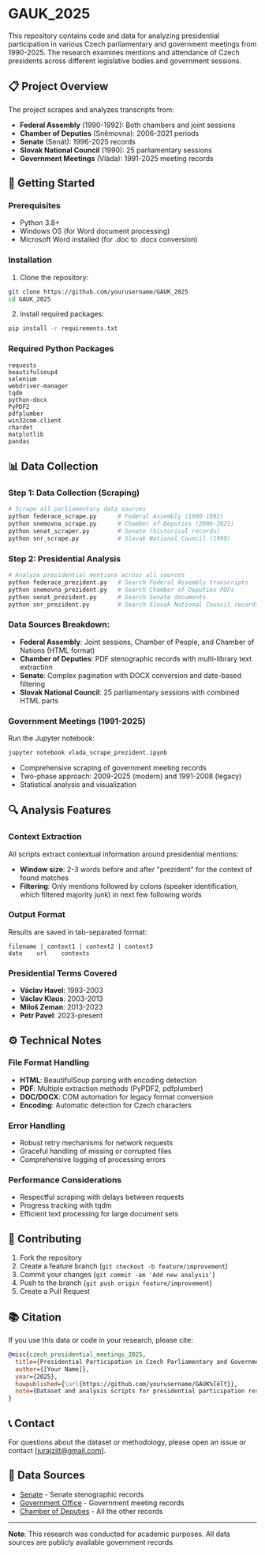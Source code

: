 # GAUK_2025

This repository contains code and data for analyzing presidential participation in various Czech parliamentary and government meetings from 1990-2025. The research examines mentions and attendance of Czech presidents across different legislative bodies and government sessions.

## 📋 Project Overview

The project scrapes and analyzes transcripts from:
- **Federal Assembly** (1990-1992): Both chambers and joint sessions
- **Chamber of Deputies** (Sněmovna): 2006-2021 periods  
- **Senate** (Senát): 1996-2025 records
- **Slovak National Council** (1990): 25 parliamentary sessions
- **Government Meetings** (Vláda): 1991-2025 meeting records

## 🚀 Getting Started

### Prerequisites

- Python 3.8+
- Windows OS (for Word document processing)
- Microsoft Word installed (for .doc to .docx conversion)

### Installation

1. Clone the repository:
```bash
git clone https://github.com/yourusername/GAUK_2025
cd GAUK_2025
```

2. Install required packages:
```bash
pip install -r requirements.txt
```

### Required Python Packages

```
requests
beautifulsoup4
selenium
webdriver-manager
tqdm
python-docx
PyPDF2
pdfplumber
win32com.client
chardet
matplotlib
pandas
```

## 📊 Data Collection

### Step 1: Data Collection (Scraping)
```bash
# Scrape all parliamentary data sources
python federace_scrape.py      # Federal Assembly (1990-1992)
python snemovna_scrape.py      # Chamber of Deputies (2006-2021) 
python senat_scraper.py        # Senate (historical records)
python snr_scrape.py           # Slovak National Council (1990)
```

### Step 2: Presidential Analysis
```bash
# Analyze presidential mentions across all sources
python federace_prezident.py   # Search Federal Assembly transcripts
python snemovna_prezident.py   # Search Chamber of Deputies PDFs
python senat_prezident.py      # Search Senate documents
python snr_prezident.py        # Search Slovak National Council records
```

### Data Sources Breakdown:
- **Federal Assembly**: Joint sessions, Chamber of People, and Chamber of Nations (HTML format)
- **Chamber of Deputies**: PDF stenographic records with multi-library text extraction
- **Senate**: Complex pagination with DOCX conversion and date-based filtering
- **Slovak National Council**: 25 parliamentary sessions with combined HTML parts

### Government Meetings (1991-2025)
Run the Jupyter notebook:
```bash
jupyter notebook vlada_scrape_prezident.ipynb
```
- Comprehensive scraping of government meeting records
- Two-phase approach: 2009-2025 (modern) and 1991-2008 (legacy)
- Statistical analysis and visualization

## 🔍 Analysis Features

### Context Extraction
All scripts extract contextual information around presidential mentions:
- **Window size**: 2-3 words before and after "prezident" for the context of found matches
- **Filtering**: Only mentions followed by colons (speaker identification, which filtered majority junk) in next few following words

### Output Format
Results are saved in tab-separated format:
```
filename | context1 | context2 | context3
date    url    contexts
```

### Presidential Terms Covered
- **Václav Havel**: 1993-2003
- **Václav Klaus**: 2003-2013  
- **Miloš Zeman**: 2013-2023
- **Petr Pavel**: 2023-present

## ⚙️ Technical Notes

### File Format Handling
- **HTML**: BeautifulSoup parsing with encoding detection
- **PDF**: Multiple extraction methods (PyPDF2, pdfplumber)
- **DOC/DOCX**: COM automation for legacy format conversion
- **Encoding**: Automatic detection for Czech characters

### Error Handling
- Robust retry mechanisms for network requests
- Graceful handling of missing or corrupted files
- Comprehensive logging of processing errors

### Performance Considerations
- Respectful scraping with delays between requests
- Progress tracking with tqdm
- Efficient text processing for large document sets

## 🤝 Contributing

1. Fork the repository
2. Create a feature branch (`git checkout -b feature/improvement`)
3. Commit your changes (`git commit -am 'Add new analysis'`)
4. Push to the branch (`git push origin feature/improvement`)
5. Create a Pull Request

## 📚 Citation

If you use this data or code in your research, please cite:

```bibtex
@misc{czech_presidential_meetings_2025,
  title={Presidential Participation in Czech Parliamentary and Government Meetings: A Comprehensive Dataset (1990-2025)},
  author={[Your Name]},
  year={2025},
  howpublished={\url{https://github.com/yourusername/GAUK%ľéľť}},
  note={Dataset and analysis scripts for presidential participation research}
}
```

## 📞 Contact

For questions about the dataset or methodology, please open an issue or contact [jurajzilt@gmail.com].

## 🔗 Data Sources

- [Senate](https://www.senat.cz/) - Senate stenographic records  
- [Government Office](https://www.odok.gov.cz/) - Government meeting records
- [Chamber of Deputies](https://www.psp.cz/) - All the other records

---

**Note**: This research was conducted for academic purposes. All data sources are publicly available government records.
